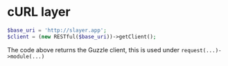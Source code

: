 # cURL layer


```php
$base_uri = 'http://slayer.app';
$client = (new RESTful($base_uri))->getClient();
```
The code above returns the Guzzle client, this is used under ``request(...)->module(...)``
